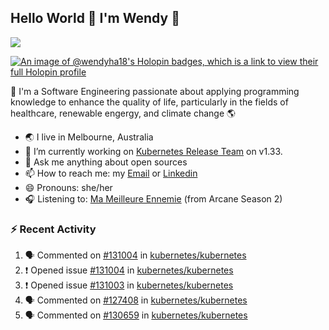 ## Hello World 👋 I'm Wendy 🧃 
![](https://komarev.com/ghpvc/?username=wendy-ha18)

[![An image of @wendyha18's Holopin badges, which is a link to view their full Holopin profile](https://holopin.me/wendyha18)](https://holopin.io/@wendyha18)

🌱 I'm a Software Engineering passionate about applying programming knowledge to enhance the quality of life, particularly in the fields of healthcare, renewable engergy, and climate change 🌎

- 🌏 I live in Melbourne, Australia
- 🔭 I’m currently working on [Kubernetes Release Team](https://github.com/kubernetes/sig-release/tree/master) on v1.33.
- 💬 Ask me anything about open sources
- 📫 How to reach me: my [Email](mailto:wendyha.sut@gmail.com) or [Linkedin](https://www.linkedin.com/in/wendyha-sut/)
- 😄 Pronouns: she/her
- 🎧 Listening to: [Ma Meilleure Ennemie](https://www.youtube.com/watch?v=1F3OGIFnW1k) (from Arcane Season 2)

### :zap: Recent Activity

<!--START_SECTION:activity-->
1. 🗣 Commented on [#131004](https://github.com/kubernetes/kubernetes/issues/131004#issuecomment-2746230987) in [kubernetes/kubernetes](https://github.com/kubernetes/kubernetes)
2. ❗ Opened issue [#131004](https://github.com/kubernetes/kubernetes/issues/131004) in [kubernetes/kubernetes](https://github.com/kubernetes/kubernetes)
3. ❗ Opened issue [#131003](https://github.com/kubernetes/kubernetes/issues/131003) in [kubernetes/kubernetes](https://github.com/kubernetes/kubernetes)
4. 🗣 Commented on [#127408](https://github.com/kubernetes/kubernetes/issues/127408#issuecomment-2729176370) in [kubernetes/kubernetes](https://github.com/kubernetes/kubernetes)
5. 🗣 Commented on [#130659](https://github.com/kubernetes/kubernetes/issues/130659#issuecomment-2729159433) in [kubernetes/kubernetes](https://github.com/kubernetes/kubernetes)
<!--END_SECTION:activity-->
